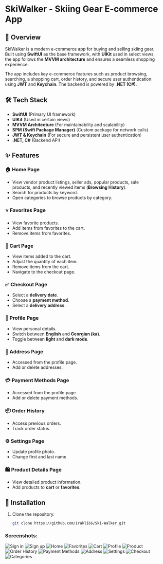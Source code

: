 # SkiWalker - Skiing Gear E-commerce App

## 📌 Overview
SkiWalker is a modern e-commerce app for buying and selling skiing gear. Built using **SwiftUI** as the base framework, with **UIKit** used in select views, the app follows the **MVVM architecture** and ensures a seamless shopping experience.

The app includes key e-commerce features such as product browsing, searching, a shopping cart, order history, and secure user authentication using **JWT** and **Keychain**. The backend is powered by **.NET (C#)**.

## 🛠 Tech Stack
- **SwiftUI** (Primary UI framework)
- **UIKit** (Used in certain views)
- **MVVM Architecture** (For maintainability and scalability)
- **SPM (Swift Package Manager)** (Custom package for network calls)
- **JWT & Keychain** (For secure and persistent user authentication)
- **.NET, C#** (Backend API)

## ✨ Features
### 🏠 Home Page
- View vendor product listings, seller ads, popular products, sale products, and recently viewed items (**Browsing History**).
- Search for products by keyword.
- Open categories to browse products by category.

### ⭐ Favorites Page
- View favorite products.
- Add items from favorites to the cart.
- Remove items from favorites.

### 🛒 Cart Page
- View items added to the cart.
- Adjust the quantity of each item.
- Remove items from the cart.
- Navigate to the checkout page.

### ✅ Checkout Page
- Select a **delivery date**.
- Choose a **payment method**.
- Select a **delivery address**.

### 👤 Profile Page
- View personal details.
- Switch between **English** and **Georgian (ka)**.
- Toggle between **light** and **dark mode**.

### 📍 Address Page
- Accessed from the profile page.
- Add or delete addresses.

### 💳 Payment Methods Page
- Accessed from the profile page.
- Add or delete payment methods.

### 📦 Order History
- Access previous orders.
- Track order status.

### ⚙️ Settings Page
- Update profile photo.
- Change first and last name.

### 🛍️ Product Details Page
- View detailed product information.
- Add products to **cart** or **favorites**.

## 🔧 Installation
1. Clone the repository:
   ```sh
   git clone https://github.com/Irakli66/Ski-Walker.git


### Screenshots:
![Sign in](https://i.imgur.com/Nj7AORX.png)
![Sign up](https://i.imgur.com/Gr2Rd46.png)
![Home](https://i.imgur.com/aG9YGYs.png)
![Favorites](https://i.imgur.com/P7IvLhZ.png)
![Cart](https://i.imgur.com/vRwyYir.png)
![Profile](https://i.imgur.com/eK9jW9O.png)
![Product](https://i.imgur.com/TFdVfJE.png)
![Order History](https://i.imgur.com/7tph0F7.png)
![Payment Methods](https://i.imgur.com/qc42PqE.png)
![Address](https://i.imgur.com/DorxnZL.png)
![Settings](https://i.imgur.com/uQMq8de.png)
![Checkout](https://i.imgur.com/EpmIWN7.png)
![Categories](https://i.imgur.com/Zldwksp.png)
